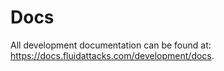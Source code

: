 # Docs

All development documentation
can be found at:
<https://docs.fluidattacks.com/development/docs>.
